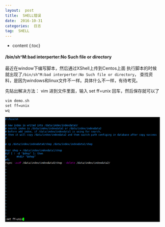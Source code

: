 ```yaml
---
layout:  post
title:  SHELL错误
date:  2016-10-31
categories:  日志
tag:  SHELL
---
```



* content
{:toc}


#### /bin/sh^M:bad interperter:No Such file or directory
最近在window下编写脚本，然后通过XShell上传到Centos上面
执行脚本的时候就出现了`/bin/sh^M:bad interperter:No Such file or directory`，
查找资料，是因为windows和linux文件不一样。具体什么不一样，有待考究。

先贴出解决方法：
vim 进到文件里面，输入 set ff=unix 回车，然后保存就可以了

```
vim demo.sh
set ff=unix
wq
```

![样例](/styles/images/shell/sh^m-nosuchfile.png)
